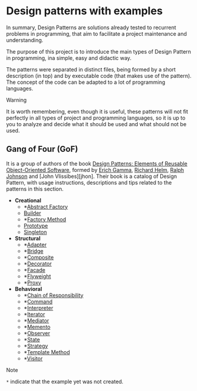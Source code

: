 # Design patterns with examples

In summary, Design Patterns are solutions already tested to recurrent
problems in programming, that aim to facilitate a project maintenance and
understanding.

The purpose of this project is to introduce the main types of Design
Pattern in programming, ina simple, easy and didactic way.

The patterns were separated in distinct files, being formed by a short
description (in top) and by executable code (that makes use of the pattern).
The concept of the code can be adapted to a lot of programming languages.

> [!WARNING]
> It is worth remembering, even though it is useful, these patterns will not
> fit perfectly in all types of project and programming languages, so it is
> up to you to analyze and decide what it should be used and what should not
> be used.

[gof-book]: https://www.amazon.com/Design-Patterns-Elements-Reusable-Object-Oriented/dp/0201633612 "Link to Amazon Store"
[erich]:    https://en.wikipedia.org/wiki/Erich_Gamma "His Wikipedia page"
[richard]:  https://en.wikipedia.org/wiki/Richard_Helm "His Wikipedia page"
[ralph]:    https://en.wikipedia.org/wiki/Ralph_Johnson_(computer_scientist) "His Wikipedia page"
[john]:     https://en.wikipedia.org/wiki/John_Vlissides "His Wikipedia page"

## Gang of Four (GoF)

It is a group of authors of the book
[Design Patterns: Elements of Reusable Object-Oriented Software][gof-book],
formed by [Erich Gamma][erich], [Richard Helm][richard], [Ralph Johnson][ralph]
and [John Vlissibes][jhon]. Their book is a catalog of Design Pattern, with
usage instructions, descriptions and tips related to the patterns in this section.

* **Creational**
	* \*[Abstract Factory](https://github.com/duckafire/design-patterns-with-examples/blob/main/patterns/creational/abstract-factory.cpp)
	* [Builder](https://github.com/duckafire/design-patterns-with-examples/blob/main/patterns/creational/builder.cpp)
	* \*[Factory Method](https://github.com/duckafire/design-patterns-with-examples/blob/main/patterns/creational/factory-method.cpp)
	* [Prototype](https://github.com/duckafire/design-patterns-with-examples/blob/main/patterns/creational/prototype.cpp)
	* [Singleton](https://github.com/duckafire/design-patterns-with-examples/blob/main/patterns/creational/singleton.cpp)
* **Structural**
	* \*[Adapter](https://github.com/duckafire/design-patterns-with-examples/blob/main/patterns/structural/adapter.cpp)
	* \*[Bridge](https://github.com/duckafire/design-patterns-with-examples/blob/main/patterns/structural/bridge.cpp)
	* \*[Composite](https://github.com/duckafire/design-patterns-with-examples/blob/main/patterns/structural/composite.cpp)
	* \*[Decorator](https://github.com/duckafire/design-patterns-with-examples/blob/main/patterns/structural/decorator.cpp)
	* \*[Facade](https://github.com/duckafire/design-patterns-with-examples/blob/main/patterns/structural/facade.cpp)
	* \*[Flyweight](https://github.com/duckafire/design-patterns-with-examples/blob/main/patterns/structural/flyweight.cpp)
	* \*[Proxy](https://github.com/duckafire/design-patterns-with-examples/blob/main/patterns/structural/proxy.cpp)
* **Behavioral**
	* \*[Chain of Responsibility](https://github.com/duckafire/design-patterns-with-examples/blob/main/patterns/behavioral/chain-of-responsibility.cpp)
	* \*[Command](https://github.com/duckafire/design-patterns-with-examples/blob/main/patterns/behavioral/command.cpp)
	* \*[Interpreter](https://github.com/duckafire/design-patterns-with-examples/blob/main/patterns/behavioral/interpreter.cpp)
	* \*[Iterator](https://github.com/duckafire/design-patterns-with-examples/blob/main/patterns/behavioral/iterator.cpp)
	* \*[Mediator](https://github.com/duckafire/design-patterns-with-examples/blob/main/patterns/behavioral/mediator.cpp)
	* \*[Memento](https://github.com/duckafire/design-patterns-with-examples/blob/main/patterns/behavioral/memento.cpp)
	* \*[Observer](https://github.com/duckafire/design-patterns-with-examples/blob/main/patterns/behavioral/observer.cpp)
	* \*[State](https://github.com/duckafire/design-patterns-with-examples/blob/main/patterns/behavioral/state.cpp)
	* \*[Strategy](https://github.com/duckafire/design-patterns-with-examples/blob/main/patterns/behavioral/strategy.cpp)
	* \*[Template Method](https://github.com/duckafire/design-patterns-with-examples/blob/main/patterns/behavioral/template-method.cpp)
	* \*[Visitor](https://github.com/duckafire/design-patterns-with-examples/blob/main/patterns/behavioral/visitor.cpp)

> [!NOTE]
> `*` indicate that the example yet was not created.
